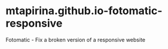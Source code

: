 # mtapirina.github.io-fotomatic-responsive
Fotomatic - Fix a broken version of a responsive website 
